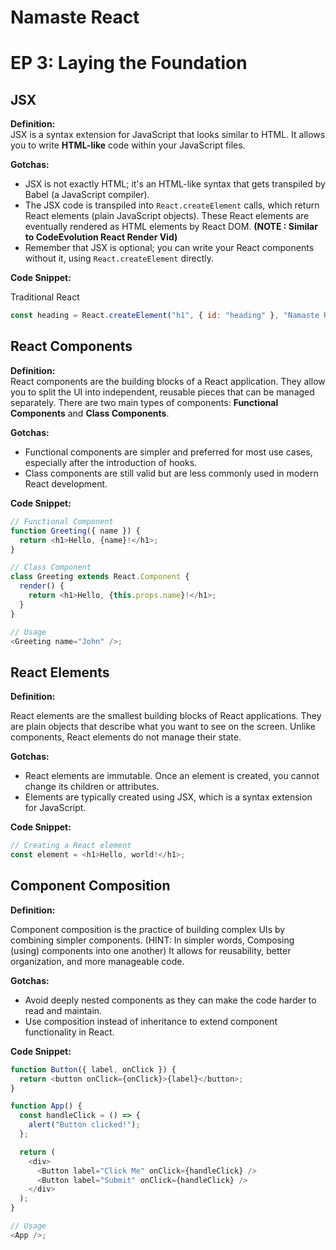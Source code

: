 # Namaste React

# EP 3: Laying the Foundation

## JSX

**Definition:**  
JSX is a syntax extension for JavaScript that looks similar to HTML. It allows you to write **HTML-like** code within your JavaScript files.

**Gotchas:**

- JSX is not exactly HTML; it's an HTML-like syntax that gets transpiled by Babel (a JavaScript compiler).
- The JSX code is transpiled into `React.createElement` calls, which return React elements (plain JavaScript objects). These React elements are eventually rendered as HTML elements by React DOM. **(NOTE : Similar to CodeEvolution React Render Vid)**
- Remember that JSX is optional; you can write your React components without it, using `React.createElement` directly.

**Code Snippet:**

Traditional React

```javascript
const heading = React.createElement("h1", { id: "heading" }, "Namaste React");
```

## React Components

**Definition:**  
React components are the building blocks of a React application. They allow you to split the UI into independent, reusable pieces that can be managed separately. There are two main types of components: **Functional Components** and **Class Components**.

**Gotchas:**

- Functional components are simpler and preferred for most use cases, especially after the introduction of hooks.
- Class components are still valid but are less commonly used in modern React development.

**Code Snippet:**

```javascript
// Functional Component
function Greeting({ name }) {
  return <h1>Hello, {name}!</h1>;
}

// Class Component
class Greeting extends React.Component {
  render() {
    return <h1>Hello, {this.props.name}!</h1>;
  }
}

// Usage
<Greeting name="John" />;
```

## React Elements

**Definition:**

React elements are the smallest building blocks of React applications. They are plain objects that describe what you want to see on the screen. Unlike components, React elements do not manage their state.

**Gotchas:**

- React elements are immutable. Once an element is created, you cannot change its children or attributes.
- Elements are typically created using JSX, which is a syntax extension for JavaScript.

**Code Snippet:**

```javascript
// Creating a React element
const element = <h1>Hello, world!</h1>;
```

## Component Composition

**Definition:**

Component composition is the practice of building complex UIs by combining simpler components.
(HINT: In simpler words, Composing (using) components into one another)
It allows for reusability, better organization, and more manageable code.

**Gotchas:**

- Avoid deeply nested components as they can make the code harder to read and maintain.
- Use composition instead of inheritance to extend component functionality in React.

**Code Snippet:**

```javascript
function Button({ label, onClick }) {
  return <button onClick={onClick}>{label}</button>;
}

function App() {
  const handleClick = () => {
    alert("Button clicked!");
  };

  return (
    <div>
      <Button label="Click Me" onClick={handleClick} />
      <Button label="Submit" onClick={handleClick} />
    </div>
  );
}

// Usage
<App />;
```
